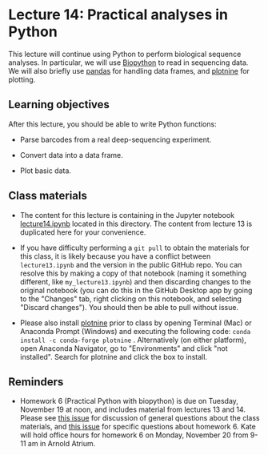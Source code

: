# Lecture 14: Practical analyses in Python

This lecture will continue using Python to perform biological sequence analyses.
In particular, we will use [Biopython](https://biopython.org) to read in sequencing data.
We will also briefly use [pandas](https://pandas.pydata.org/) for handling data frames, and [plotnine](https://plotnine.readthedocs.io/) for plotting.

## Learning objectives

After this lecture, you should be able to write Python functions:

- Parse barcodes from a real deep-sequencing experiment.

- Convert data into a data frame.

- Plot basic data.

## Class materials

- The content for this lecture is containing in the Jupyter notebook [lecture14.ipynb](lecture14.ipynb) located in this directory. The content from lecture 13 is duplicated here for your convenience. 

- If you have difficulty performing a `git pull` to obtain the materials for this class, it is likely because you have a conflict between `lecture13.ipynb` and the version in the public GitHub repo. You can resolve this by making a copy of that notebook (naming it something different, like `my_lecture13.ipynb`) and then discarding changes to the original notebook (you can do this in the GitHub Desktop app by going to the "Changes" tab, right clicking on this notebook, and selecting "Discard changes"). You should then be able to pull without issue.

- Please also install [plotnine](https://plotnine.readthedocs.io/) prior to class by opening Terminal (Mac) or Anaconda Prompt (Windows) and executing the following code: `conda install -c conda-forge plotnine` . Alternatively (on either platform), open Anaconda Navigator, go to "Environments" and click "not installed". Search for plotnine and click the box to install.

## Reminders

- Homework 6 (Practical Python with biopython) is due on Tuesday, November 19 at noon, and includes material from lectures 13 and 14. Please see [this issue](https://github.com/fredhutchio/tfcb_2019/issues/35) for discussion of general questions about the class materials, and [this issue](https://github.com/fredhutchio/tfcb_2019/issues/34) for specific questions about homework 6. Kate will hold office hours for homework 6 on Monday, November 20 from 9-11 am in Arnold Atrium.

